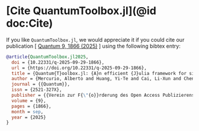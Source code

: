 # [Cite QuantumToolbox.jl](@id doc:Cite)

If you like `QuantumToolbox.jl`, we would appreciate it if you could cite our publication [ [Quantum 9, 1866 (2025)](https://doi.org/10.22331/q-2025-09-29-1866)  ] using the following bibtex entry:

```bib
@article{QuantumToolbox.jl2025,
  doi = {10.22331/q-2025-09-29-1866},
  url = {https://doi.org/10.22331/q-2025-09-29-1866},
  title = {Quantum{T}oolbox.jl: {A}n efficient {J}ulia framework for simulating open quantum systems},
  author = {Mercurio, Alberto and Huang, Yi-Te and Cai, Li-Xun and Chen, Yueh-Nan and Savona, Vincenzo and Nori, Franco},
  journal = {{Quantum}},
  issn = {2521-327X},
  publisher = {{Verein zur F{\"{o}}rderung des Open Access Publizierens in den Quantenwissenschaften}},
  volume = {9},
  pages = {1866},
  month = sep,
  year = {2025}
}
```
